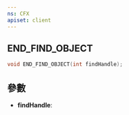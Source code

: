 ```yaml
---
ns: CFX
apiset: client
---
```

## END_FIND_OBJECT

```c
void END_FIND_OBJECT(int findHandle);
```


## 參數
* **findHandle**: 

